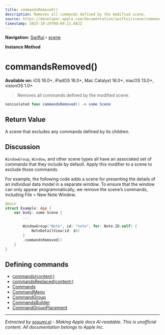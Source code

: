 ```yaml
---
title: commandsRemoved()
description: Removes all commands defined by the modified scene.
source: https://developer.apple.com/documentation/swiftui/scene/commandsremoved()
timestamp: 2025-10-29T00:09:21.682Z
---
```


**Navigation:** [Swiftui](/documentation/swiftui) › [scene](/documentation/swiftui/scene)

**Instance Method**

# commandsRemoved()

**Available on:** iOS 16.0+, iPadOS 16.0+, Mac Catalyst 16.0+, macOS 13.0+, visionOS 1.0+

> Removes all commands defined by the modified scene.

```swift
nonisolated func commandsRemoved() -> some Scene
```

## Return Value

A scene that excludes any commands defined by its children.

## Discussion

`WindowGroup`, `Window`, and other scene types all have an associated set of commands that they include by default. Apply this modifier to a scene to exclude those commands.

For example, the following code adds a scene for presenting the details of an individual data model in a separate window. To ensure that the window can only appear programmatically, we remove the scene’s commands, including File > New Note Window.

```swift
@main
struct Example: App {
    var body: some Scene {
        ...

        WindowGroup("Note", id: "note", for: Note.ID.self) {
            NoteDetailView(id: $0)
        }
        .commandsRemoved()
    }
}
```

## Defining commands

- [commands(content:)](/documentation/swiftui/scene/commands(content:))
- [commandsReplaced(content:)](/documentation/swiftui/scene/commandsreplaced(content:))
- [Commands](/documentation/swiftui/commands)
- [CommandMenu](/documentation/swiftui/commandmenu)
- [CommandGroup](/documentation/swiftui/commandgroup)
- [CommandsBuilder](/documentation/swiftui/commandsbuilder)
- [CommandGroupPlacement](/documentation/swiftui/commandgroupplacement)

---

*Extracted by [sosumi.ai](https://sosumi.ai) - Making Apple docs AI-readable.*
*This is unofficial content. All documentation belongs to Apple Inc.*
